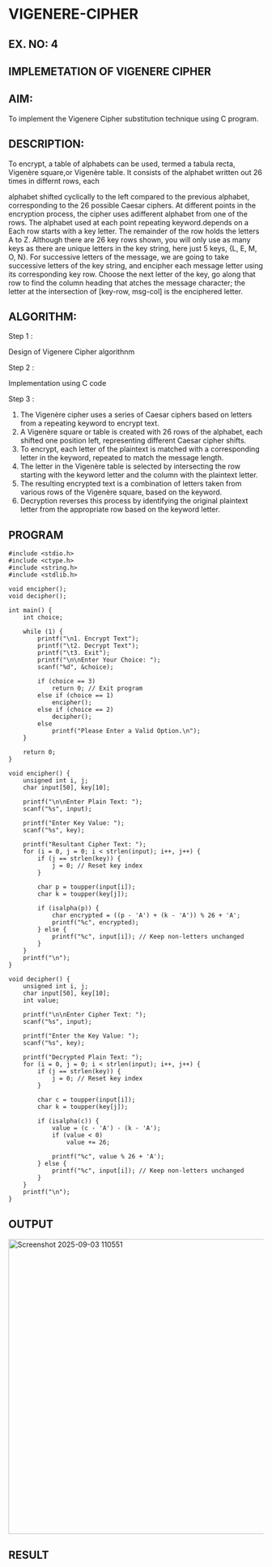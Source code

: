 # VIGENERE-CIPHER
## EX. NO: 4
 

## IMPLEMETATION OF VIGENERE CIPHER
 

## AIM:

To implement the Vigenere Cipher substitution technique using C program.

## DESCRIPTION:

To encrypt, a table of alphabets can be used, termed a tabula recta, Vigenère square,or Vigenère table. It consists of the alphabet written out 26 times in differnt rows, each
 
alphabet shifted cyclically to the left compared to the previous alphabet, corresponding to the 26 possible Caesar ciphers. At different points in the encryption process, the cipher uses adifferent alphabet from one of the rows. The alphabet used at each point repeating keyword.depends on a Each row starts with a key letter. The remainder of the row holds the letters A to Z. Although there are 26 key rows shown, you will only use as many keys as there are unique letters in the key string, here just 5 keys, {L, E, M, O, N}. For successive letters of the message, we are going to take successive letters of the key string, and encipher each message letter using its corresponding key row. Choose the next letter of the key, go along that row to find the column heading that	atches the message character; the letter at the intersection of
[key-row, msg-col] is the enciphered letter.


## ALGORITHM:

Step 1 : 

Design of Vigenere Cipher algorithnm 

Step 2 : 

Implementation using C code 

Step 3 : 

1. The Vigenère cipher uses a series of Caesar ciphers based on letters from a repeating 
keyword to encrypt text. 
2. A Vigenère square or table is created with 26 rows of the alphabet, each shifted one 
position left, representing different Caesar cipher shifts. 
3. To encrypt, each letter of the plaintext is matched with a corresponding letter in the 
keyword, repeated to match the message length. 
4. The letter in the Vigenère table is selected by intersecting the row starting with the 
keyword letter and the column with the plaintext letter. 
5. The resulting encrypted text is a combination of letters taken from various 
rows of the Vigenère square, based on the keyword. 
6. Decryption reverses this process by identifying the original plaintext letter from 
the appropriate row based on the keyword letter.

## PROGRAM
```
#include <stdio.h>
#include <ctype.h>
#include <string.h>
#include <stdlib.h>

void encipher();
void decipher();

int main() {
    int choice;

    while (1) {
        printf("\n1. Encrypt Text");
        printf("\t2. Decrypt Text");
        printf("\t3. Exit");
        printf("\n\nEnter Your Choice: ");
        scanf("%d", &choice);

        if (choice == 3)
            return 0; // Exit program
        else if (choice == 1)
            encipher();
        else if (choice == 2)
            decipher();
        else
            printf("Please Enter a Valid Option.\n");
    }

    return 0;
}

void encipher() {
    unsigned int i, j;
    char input[50], key[10];

    printf("\n\nEnter Plain Text: ");
    scanf("%s", input);

    printf("Enter Key Value: ");
    scanf("%s", key);

    printf("Resultant Cipher Text: ");
    for (i = 0, j = 0; i < strlen(input); i++, j++) {
        if (j == strlen(key)) {
            j = 0; // Reset key index
        }

        char p = toupper(input[i]);
        char k = toupper(key[j]);

        if (isalpha(p)) {
            char encrypted = ((p - 'A') + (k - 'A')) % 26 + 'A';
            printf("%c", encrypted);
        } else {
            printf("%c", input[i]); // Keep non-letters unchanged
        }
    }
    printf("\n");
}

void decipher() {
    unsigned int i, j;
    char input[50], key[10];
    int value;

    printf("\n\nEnter Cipher Text: ");
    scanf("%s", input);

    printf("Enter the Key Value: ");
    scanf("%s", key);

    printf("Decrypted Plain Text: ");
    for (i = 0, j = 0; i < strlen(input); i++, j++) {
        if (j == strlen(key)) {
            j = 0; // Reset key index
        }

        char c = toupper(input[i]);
        char k = toupper(key[j]);

        if (isalpha(c)) {
            value = (c - 'A') - (k - 'A');
            if (value < 0)
                value += 26;

            printf("%c", value % 26 + 'A');
        } else {
            printf("%c", input[i]); // Keep non-letters unchanged
        }
    }
    printf("\n");
}

```
## OUTPUT

<img width="916" height="582" alt="Screenshot 2025-09-03 110551" src="https://github.com/user-attachments/assets/28ceb233-22e0-435e-b7c4-3e15257c1488" />

## RESULT
